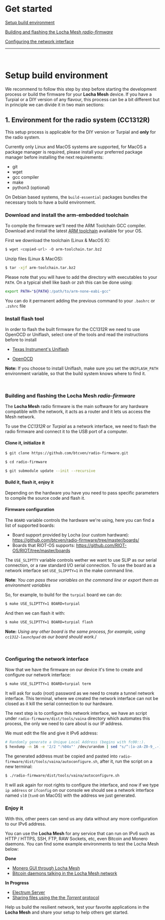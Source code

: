 <br/>

# Get started

[Setup build environment](#setup-build-environment)

[Building and flashing the Locha Mesh _radio-firmware_](#)

[Configuring the network interface](#)


---

<br/>

# Setup build environment

We recommend to follow this step by step before starting the development process or build the firmware for your **Locha Mesh** device.
If you have a Turpial or a DIY version of any flavour, this process can be a bit different but in principle we can divide it in two main sections:

## 1. Environment for the radio system (CC1312R)

This setup process is applicable for the DIY version or Turpial and **only** for the radio system.

Currently only Linux and MacOS systems are supported, for MacOS a package manager is required, please install your preferred package manager before installing the next requirements:

 * git
 * wget
 * gcc compiler
 * make
 * python3 (optional)

On Debian based systems, the `build-essential` packages bundles the necessary tools to have a build environment.

### Download and install the arm-embedded toolchain

To compile the firmware we'll need the ARM Toolchain GCC compiler.
Download and install the latest [ARM toolchain](https://developer.arm.com/tools-and-software/open-source-software/developer-tools/gnu-toolchain/gnu-rm/downloads) available for your OS.

First we download the toolchain (Linux & MacOS X):

```sh
$ wget <copied-url> -O arm-toolchain.tar.bz2
```

Unzip files (Linux & MacOS):

```sh
$ tar -xjf arm-toolchain.tar.bz2
```

Please note that you will have to add the directory with executables to your `PATH`. On a typical shell like bash or zsh this can be done using:

```sh
export PATH="${PATH}:/path/to/arm-none-eabi-gcc"
```

You can do it permanent adding the previous command to your `.bashrc` or `.zshrc` file

### Install flash tool

In order to flash the built firmware for the CC1312R we need to use OpenOCD or Uniflash, select one of the tools and read the instructions before to install

- [Texas Instrument's Uniflash](https://www.ti.com/tool/UNIFLASH)

- [OpenOCD](https://git.ti.com/git/sdo-emu/openocd)

**Note:** If you choose to install Uniflash, make sure you set the `UNIFLASH_PATH` environment variable, so that the build system knows where to find it.

<br/>

### Building and flashing the Locha Mesh _radio-firmware_

The **Locha Mesh** radio firmware is the main software for any hardware compatible with the network, it acts as a router and it lets us access the Mesh network.

To use the _CC1312R_ or _Turpial_ as a network interface, we need to flash the radio firmware and connect it to the USB port of a computer.

#### Clone it, initialize it

```sh
$ git clone https://github.com/btcven/radio-firmware.git

$ cd radio-firmware

$ git submodule update --init --recursive
```

#### Build it, flash it, enjoy it

Depending on the hardware you have you need to pass specific parameters to compile the source code and flash it.

#### Firmware configuration

The `BOARD` variable controls the hardware we're using, here you can find a list of supported boards:

- Board support provided by Locha (our custom hardware): https://github.com/btcven/radio-firmware/tree/master/boards/
- Boards that RIOT-OS supports: https://github.com/RIOT-OS/RIOT/tree/master/boards

The `USE_SLIPTTY` variable controls wether we want to use SLIP as our serial connection, or a raw standard I/O serial connection. To use the board as a network interface set `USE_SLIPPTY=1` in the make command line.

**Note**: *You can pass these variables on the command line or export them as environment variables*

So, for example, to build for the `turpial` board we can do:

```sh
$ make USE_SLIPTTY=1 BOARD=turpial
```

And then we can flash it with:

```sh
$ make USE_SLIPTTY=1 BOARD=turpial flash
```

**Note:** *Using any other board is the same process, for example, using `cc1312-launchpad` as our board should work.*/

<br/>

### Configuring the network interface

Now that we have the firmware on our device it's time to create and configure our network interface:

```sh
$ make USE_SLIPTTY=1 BOARD=turpial term
```

It will ask for sudo (root) password as we need to create a tunnel network interface. This terminal, where we created the network interface can not be closed as it kill the serial connection to our hardware.

The next step is to configure this network interface, we have an script under `radio-firmware/dist/tools/vaina` directory which automates this process, the only we need to care about is our IP address.

We must edit the file and give it IPv6 address:

```sh
# Randomly generate a Unique Local Address (begins with fc00::).
$ hexdump -n 16 -e '2/2 ":%04x"' /dev/urandom | sed "s/^:[a-zA-Z0-9_.-]*:/fc00:/g"
```

The generated address must be copied and pasted into `radio-firmware/dist/tools/vaina/autoconfigure.sh`, after it, run the script on a new terminal:

```sh
$ ./radio-firmware/dist/tools/vaina/autoconfigure.sh
```

It will ask again for root rights to configure the interface, and now if we type `ip address` or `ifconfig` on our console we should see a network interface named `sl0` (`tun0` on MacOS) with the address we just generated.

### Enjoy it

With this, other peers can send us any data without any more configuration to our IPv6 address.

You can use the **Locha Mesh** for any service that can run on IPv6 such as HTTP / HTTPS, SSH, FTP, RAW Sockets, etc, even Bitcoin and Monero daemons. You can find some example environments to test the Locha Mesh below:

__Done__

- [Monero GUI through Locha Mesh](monero_gui.md)
- [Bitcoin daemons talking in the Locha Mesh network](bitcoin_daemons.md)

__In Progress__
- [Electrum Server](electrum_server.md)
- [Sharing files using the the _Torrent_ protocol](torrent_protocol.md)


Help us build the resilient network, test your favorite applications in the **Locha Mesh** and share your setup to help others get started.
